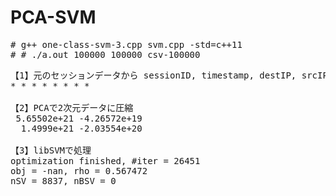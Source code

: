 # PCA-SVM

<pre>
# g++ one-class-svm-3.cpp svm.cpp -std=c++11
# # ./a.out 100000 100000 csv-100000
</pre>

<pre>
【1】元のセッションデータから sessionID, timestamp, destIP, srcIP, destPort, srcPort, bytesを抜き出す
* * * * * * * *

【2】PCAで2次元データに圧縮
 5.65502e+21 -4.26572e+19
  1.4999e+21 -2.03554e+20

【3】libSVMで処理
optimization finished, #iter = 26451
obj = -nan, rho = 0.567472
nSV = 8837, nBSV = 0
</pre>
